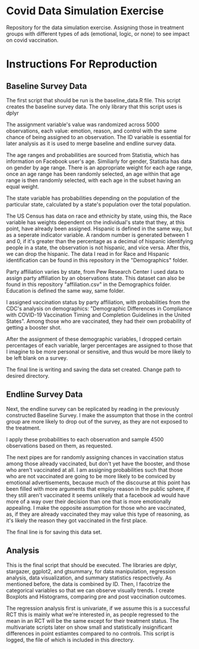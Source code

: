 # Covid Data Simulation Exercise
Repository for the data simulation exercise. Assigning those in treatment groups with different types of ads (emotional, logic, or none) to see impact on covid vaccination. 

# Instructions For Reproduction

## Baseline Survey Data
The first script that should be run is the baseline_data.R file. This script creates the baseline survey data. The only library that this script uses is dplyr

The assignment variable's value was randomized across 5000 observations, each value: emotion, reason, and control with the same chance of being assigned to an observation. The ID variable is essential for later analysis as it is used to merge baseline and endline survey data. 

The age ranges and probabilities are sourced from Statistia, which has information on Facebook user's age. Similiarly for gender, Statistia has data on gender by age range. There is an appropriate weight for each age range, once an age range has been randomly selected, an age within that age range is then randomly selected, with each age in the subset having an equal weight.

The state variable has probabilities depending on the population of the particular state, calculated by a state's population over the total population. 

The US Census has data on race and ethnicity by state, using this, the Race variable has weights dependent on the individual's state that they, at this point, have already been assigned. Hispanic is defined in the same way, but as a seperate indicator variable. A random number is generated between 1 and 0, if it's greater than the percentage as a decimal of hispanic identifying people in a state, the observation is not hispanic, and vice versa. After this, we can drop the hispanic. The data I read in for Race and Hispanic identification can be found in this repository in the "Demographics" folder. 

Party affiliation varies by state, from Pew Research Center I used data to assign party affiliation by an observations state. This dataset can also be found in this repository "affiliation.csv" in the Demographics folder. Education is defined the same way, same folder.

I assigned vaccination status by party affiliation, with probabilities from the CDC's analysis on demographics: "Demographic Differences in Compliance with COVID-19 Vaccination Timing and Completion Guidelines in the United States". Among those who are vaccinated, they had their own probability of getting a booster shot.

After the assignment of these demographic variables, I dropped certain percentages of each variable, larger percentages are assigned to those that I imagine to be more personal or sensitive, and thus would be more likely to be left blank on a survey. 

The final line is writing and saving the data set created. Change path to desired directory. 


## Endline Survey Data

Next, the endline survey can be replicated by reading in the previously constructed Baseline Survey. I make the assumpton that those in the control group are more likely to drop out of the survey, as they are not exposed to the treatment. 

I apply these probabilities to each observation and sample 4500 observations based on them, as requested.

The next pipes are for randomly assigning chances in vaccination status among those already vaccinated, but don't yet have the booster, and those who aren't vaccinated at all. I am assigning probabilities such that those who are not vaccinated are going to be more likely to be conviced by emotional advertisements, because much of the discourse at this point has been filled with more arguments that employ reason in the public sphere, if they still aren't vaccinated it seems unlikely that a facebook ad would have more of a way over their decision than one that is more emotionally appealing. I make the opposite assumption for those who are vaccinated, as, if they are already vaccinated they may value this type of reasoning, as it's likely the reason they got vaccinated in the first place. 

The final line is for saving this data set. 

## Analysis
This is the final script that should be executed. The libraries are dplyr, stargazer, ggplot2, and gtsummary, for data manipulation, regression analysis, data visualization, and summary statistics respectively. As mentioned before, the data is combined by ID. Then, I facotrize the categorical variables so that we can observe visually trends. I create Boxplots and Histograms, comparing pre and post vaccination outcomes. 

The regression analysis first is univariate, if we assume this is a successful RCT this is mainly what we're interested in, as people regressed to the mean in an RCT will be the same except for their treatment status. The multivariate scripts later on show small and statistically insignificant differences in point estiamtes compared to no controls. This script is logged, the file of which is included in this directory. 
